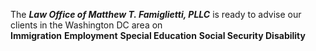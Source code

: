 The *__Law Office of Matthew T. Famiglietti, PLLC__* is ready to advise our clients in the Washington DC area on  
__Immigration__ 
__Employment__
__Special Education__
__Social Security Disability__
